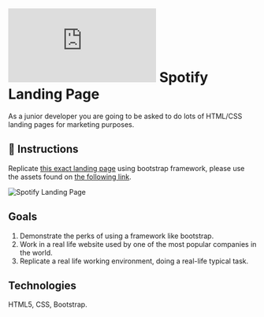# ![alt text](https://assets.breatheco.de/apis/img/images.php?blob&random&cat=icon&tags=breathecode,32)  Spotify Landing Page

As a junior developer you are going to be asked to do lots of HTML/CSS landing pages for marketing purposes.

## 📝 Instructions

Replicate [this exact landing page](https://github.com/breatheco-de/exercise-spotify-landing-page/blob/master/preview.png?raw=true) using bootstrap framework, please use the assets found on [the following link](https://github.com/breatheco-de/exercise-spotify-landing-page/blob/master/assets.zip?raw=true).

![Spotify Landing Page](https://github.com/breatheco-de/exercise-spotify-landing-page/blob/master/preview.png?raw=true)

## Goals

1. Demonstrate the perks of using a framework like bootstrap.
2. Work in a real life website used by one of the most popular companies in the world.
3. Replicate a real life working environment, doing a real-life typical task.

## Technologies

HTML5, CSS, Bootstrap.
